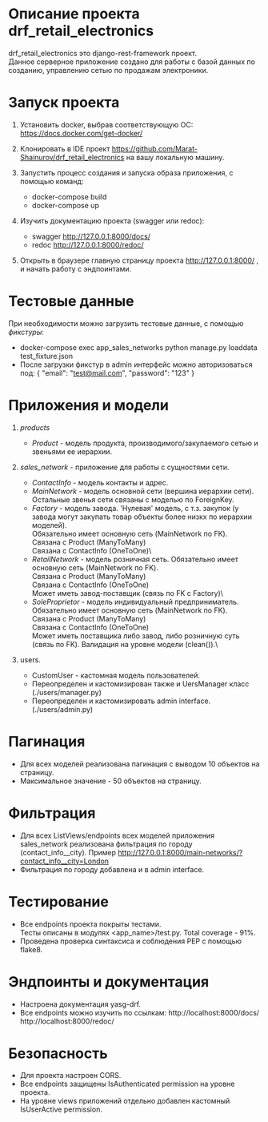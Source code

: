 # Описание проекта drf_retail_electronics
drf_retail_electronics это django-rest-framework проект. \
Данное серверное приложение создано для работы с базой данных по созданию, управлению сетью по продажам электроники.


# Запуск проекта
1. Установить docker, выбрав соответствующую ОС:
   https://docs.docker.com/get-docker/

2. Клонировать в IDE проект https://github.com/Marat-Shainurov/drf_retail_electronics на вашу локальную машину.

3. Запустить процесс создания и запуска образа приложения, с помощью команд:
   - docker-compose build
   - docker-compose up

4. Изучить документацию проекта (swagger или redoc):
   - swagger http://127.0.0.1:8000/docs/
   - redoc http://127.0.0.1:8000/redoc/

5. Открыть в браузере главную страницу проекта http://127.0.0.1:8000/ , и начать работу с эндпоинтами.


# Тестовые данные
При необходимости можно загрузить тестовые данные, с помощью *фикстуры*:
  - docker-compose exec app_sales_networks python manage.py loaddata test_fixture.json
  - После загрузки фикстур в admin интерфейс можно авторизоваться под: 
    {
      "email": "test@mail.com",
      "password": "123"
    }


# Приложения и модели
1. *products*
   - *Product* - модель продукта, производимого/закупаемого сетью и звеньями ее иерархии.

2. *sales_network* - приложение для работы с сущностями сети.
   - *ContactInfo* - модель контакты и адрес. 
   - *MainNetwork* - модель основной сети (вершина иерархии сети).\
     Остальные звенья сети связаны с моделью по ForeignKey.
   - *Factory* - модель завода. 
     'Нулевая' модель, с т.з. закупок (у завода могут закупать товар объекты более низкх по иерархии моделей).\
     Обязательно имеет основную сеть (MainNetwork по FK).\
     Связана с Product (ManyToMany)\
     Связана с ContactInfo (OneToOne)\
   - *RetailNetwork* - модель розничная сеть.
     Обязательно имеет основную сеть (MainNetwork по FK).\
     Связана с Product (ManyToMany)\
     Связана с ContactInfo (OneToOne)\
     Может иметь завод-поставщик (связь по FK c Factory)\
   - *SoleProprietor* - модель индивидуальный предприниматель.
     Обязательно имеет основную сеть (MainNetwork по FK).\
     Связана с Product (ManyToMany)\
     Связана с ContactInfo (OneToOne)\
     Может иметь поставщика либо завод, либо розничную суть (связь по FK). Валидация на уровне модели (clean()).\

3. users.
   - CustomUser - кастомная модель пользователей.
   - Переопределен и кастомизирован также и UersManager класс (./users/manager.py)
   - Переопределен и кастомизировать admin interface. (./users/admin.py)

# Пагинация
- Для всех моделей реализована пагинация с выводом 10 объектов на страницу.
- Максимальное значение - 50 объектов на страницу.

# Фильтрация
- Для всех ListViews/endpoints всех моделей приложения sales_network реализована фильтрация по городу (contact_info__city).
  Пример http://127.0.0.1:8000/main-networks/?contact_info__city=London
- Фильтрация по городу добавлена и в admin interface.


# Тестирование
- Все endpoints проекта покрыты тестами.\
  Тесты описаны в модулях <app_name>/test.py. Total coverage - 91%.
- Проведена проверка синтаксиса и соблюдения PEP с помощью flake8.


# Эндпоинты и документация
- Настроена документация yasg-drf.
- Все endpoints можно изучить по ссылкам:
  http://localhost:8000/docs/ \
  http://localhost:8000/redoc/

# Безопасность
- Для проекта настроен CORS.
- Все endpoints защищены IsAuthenticated permission на уровне проекта.
- На уровне views приложений отдельно добавлен кастомный IsUserActive permission.



